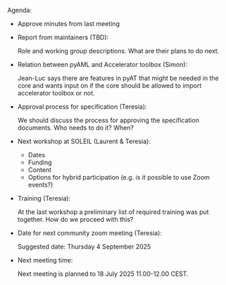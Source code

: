 Agenda:

- Approve minutes from last meeting

- Report from maintainers (TBD):

  Role and working group descriptions. What are their plans to do next.

- Relation between pyAML and Accelerator toolbox (Simon):

  Jean-Luc says there are features in pyAT that might be needed in the core and wants input on if the core should be allowed to import accelerator toolbox or not.

- Approval process for specification (Teresia):

  We should discuss the process for approving the specification documents. Who needs to do it? When?

- Next workshop at SOLEIL (Laurent & Teresia):

  - Dates
  - Funding
  - Content
  - Options for hybrid participation (e.g. is it possible to use Zoom events?)
 
- Training (Teresia):

  At the last workshop a preliminary list of required training was put together. How do we proceed with this?

- Date for next community zoom meeting (Teresia):

  Suggested date: Thursday 4 September 2025

- Next meeting time:

  Next meeting is planned to 18 July 2025 11.00-12.00 CEST.

